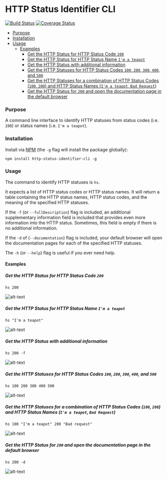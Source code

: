 # HTTP Status Identifier CLI

[![Build Status](https://travis-ci.org/jaebradley/http-status-identifier-cli.svg?branch=master)](https://travis-ci.org/jaebradley/http-status-identifier-cli)
[![Coverage Status](https://coveralls.io/repos/github/jaebradley/http-status-identifier-cli/badge.svg?branch=master)](https://coveralls.io/github/jaebradley/http-status-identifier-cli?branch=master)

* [Purpose](https://github.com/jaebradley/http-status-identifier-cli#purpose)
* [Installation](https://github.com/jaebradley/http-status-identifier-cli#installation)
* [Usage](https://github.com/jaebradley/http-status-identifier-cli#usage)
  * [Examples](https://github.com/jaebradley/http-status-identifier-cli#examples)
    * [Get the HTTP Status for HTTP Status Code `200`](https://github.com/jaebradley/http-status-identifier-cli#get-the-http-status-for-http-status-code-200)
    * [Get the HTTP Status for HTTP Status Name `I'm a teapot`](https://github.com/jaebradley/http-status-identifier-cli#get-the-http-status-for-http-status-name-im-a-teapot)
    * [Get the HTTP Status with additional information](https://github.com/jaebradley/http-status-identifier-cli#get-the-http-status-with-additional-information)
    * [Get the HTTP Statuses for HTTP Status Codes `100`, `200`, `300`, `400`, and `500`](https://github.com/jaebradley/http-status-identifier-cli#get-the-http-statuses-for-http-status-codes-100-200-300-400-and-500)
    * [Get the HTTP Statuses for a combination of HTTP Status Codes (`100`, `200`) and HTTP Status Names (`I'm a teapot`, `Bad Request`)](https://github.com/jaebradley/http-status-identifier-cli#get-the-http-statuses-for-a-combination-of-http-status-codes-100-200-and-http-status-names-im-a-teapot-bad-request)
    * [Get the HTTP Status for `200` and open the documentation page in the default browser](https://github.com/jaebradley/http-status-identifier-cli#get-the-http-status-for-200-and-open-the-documentation-page-in-the-default-browser)

### Purpose
A command line interface to identify HTTP statuses from status codes (i.e. `200`) or status names (i.e. `I'm a teapot`).

### Installation
Install via [NPM](https://www.npmjs.com/package/http-status-identifier-cli) (the `-g` flag will install the package globally):
```
npm install http-status-identifier-cli -g
```

### Usage
The command to identify HTTP statuses is `hs`.

It expects a list of HTTP status codes or HTTP status names. It will return a table containing the HTTP status names, HTTP status codes, and the meaning of the specified HTTP statuses.

If the `-f` (or `--fullDescription`) flag is included, an additional supplementary information field is included that provides even more information into the HTTP status. Sometimes, this field is empty if there is no additional information.

If the `-d` of (`--documentation`) flag is included, your default browser will open the documentation pages for each of the specified HTTP statuses.

The `-h` (or `--help`) flag is useful if you ever need help.

#### Examples

##### Get the HTTP Status for HTTP Status Code `200`
```
hs 200
```
![alt-text](http://i.imgur.com/oGp1DmO.png)

##### Get the HTTP Status for HTTP Status Name `I'm a teapot`
```
hs "I'm a teapot"
```
![alt-text](http://imgur.com/OvW3puw.png)

##### Get the HTTP Status with additional information
```
hs 200 -f
```
![alt-text](http://imgur.com/NQLgt8Q.png)

##### Get the HTTP Statuses for HTTP Status Codes `100`, `200`, `300`, `400`, and `500`
```
hs 100 200 300 400 500
```
![alt-text](http://imgur.com/nz9mqED.png)

##### Get the HTTP Statuses for a combination of HTTP Status Codes (`100`, `200`) and HTTP Status Names (`I'm a teapot`, `Bad Request`)
```
hs 100 "I'm a teapot" 200 "Bad request"
```
![alt-text](http://imgur.com/T343ywr.png)

##### Get the HTTP Status for `200` and open the documentation page in the default browser
```
hs 200 -d
```

![alt-text](http://g.recordit.co/e1QvGJZSJ4.gif)
